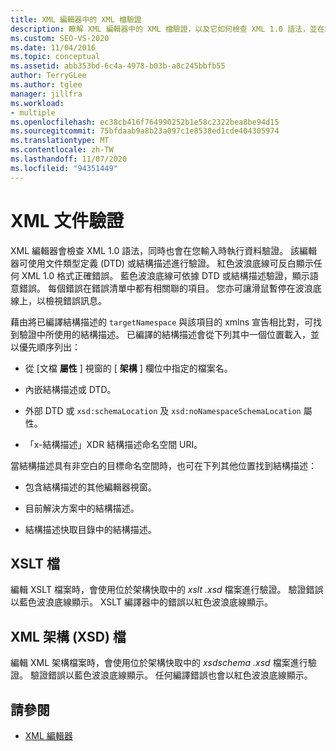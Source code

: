 ```yaml
---
title: XML 編輯器中的 XML 檔驗證
description: 瞭解 XML 編輯器中的 XML 檔驗證，以及它如何檢查 XML 1.0 語法，並在您輸入時執行資料驗證。
ms.custom: SEO-VS-2020
ms.date: 11/04/2016
ms.topic: conceptual
ms.assetid: abb353bd-6c4a-4978-b03b-a8c245bbfb55
author: TerryGLee
ms.author: tglee
manager: jillfra
ms.workload:
- multiple
ms.openlocfilehash: ec38cb416f764990252b1e58c2322bea8be94d15
ms.sourcegitcommit: 75bfdaab9a8b23a097c1e8538ed1cde404305974
ms.translationtype: MT
ms.contentlocale: zh-TW
ms.lasthandoff: 11/07/2020
ms.locfileid: "94351449"
---
```

# <a name="xml-document-validation"></a>XML 文件驗證

XML 編輯器會檢查 XML 1.0 語法，同時也會在您輸入時執行資料驗證。 該編輯器可使用文件類型定義 (DTD) 或結構描述進行驗證。 紅色波浪底線可反白顯示任何 XML 1.0 格式正確錯誤。 藍色波浪底線可依據 DTD 或結構描述驗證，顯示語意錯誤。 每個錯誤在錯誤清單中都有相關聯的項目。 您亦可讓滑鼠暫停在波浪底線上，以檢視錯誤訊息。

藉由將已編譯結構描述的 `targetNamespace` 與該項目的 xmlns 宣告相比對，可找到驗證中所使用的結構描述。 已編譯的結構描述會從下列其中一個位置載入，並以優先順序列出：

- 從 [文檔 **屬性** ] 視窗的 [ **架構** ] 欄位中指定的檔案名。

- 內嵌結構描述或 DTD。

- 外部 DTD 或 `xsd:schemaLocation` 及 `xsd:noNamespaceSchemaLocation` 屬性。

- 「x-結構描述」XDR 結構描述命名空間 URI。

當結構描述具有非空白的目標命名空間時，也可在下列其他位置找到結構描述：

- 包含結構描述的其他編輯器視窗。

- 目前解決方案中的結構描述。

- 結構描述快取目錄中的結構描述。

## <a name="xslt-files"></a>XSLT 檔
編輯 XSLT 檔案時，會使用位於架構快取中的 *xslt .xsd* 檔案進行驗證。 驗證錯誤以藍色波浪底線顯示。 XSLT 編譯器中的錯誤以紅色波浪底線顯示。

## <a name="xml-schema-xsd-files"></a>XML 架構 (XSD) 檔
編輯 XML 架構檔案時，會使用位於架構快取中的 *xsdschema .xsd* 檔案進行驗證。 驗證錯誤以藍色波浪底線顯示。 任何編譯錯誤也會以紅色波浪底線顯示。

## <a name="see-also"></a>請參閱

- [XML 編輯器](../xml-tools/xml-editor.md)
